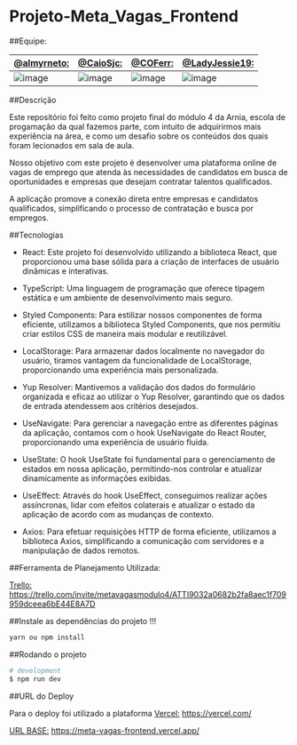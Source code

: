 # Projeto-Meta_Vagas_Frontend

##Equipe:

[@almyrneto:](https://github.com/almyrneto) | [@CaioSjc:](https://github.com/CaioSjc) | [@COFerr:](https://github.com/COFerr) | [@LadyJessie19:](https://github.com/LadyJessie19)
--- | --- | --- | ---
![image](https://github.com/LadyJessie19/meta_vagas_backend/assets/115433314/17ea390d-4d60-481b-9fcf-2af0eed32306) | ![image](https://github.com/LadyJessie19/meta_vagas_backend/assets/115433314/19e8eb12-ff88-4b12-a81c-0c96c834d229) | ![image](https://github.com/LadyJessie19/meta_vagas_backend/assets/115433314/91c19a99-f6d8-4acc-b81d-fd5ade593a93) | ![image](https://github.com/LadyJessie19/meta_vagas_backend/assets/115433314/c1675bcc-76bb-4378-a420-23afb278eca7)

##Descrição

Este repositório foi feito como projeto final do módulo 4 da Arnia, escola de progamação da qual fazemos parte, com intuito de adquirirmos mais experiência na área, e como um desafio sobre os conteúdos dos quais foram lecionados em sala de aula.

Nosso objetivo com este projeto é desenvolver uma plataforma online de vagas de emprego que atenda às necessidades de candidatos em busca de oportunidades e empresas que desejam contratar talentos qualificados.

A aplicação promove a conexão direta entre empresas e candidatos qualificados, simplificando o processo de contratação e busca por empregos.

##Tecnologias

- React: Este projeto foi desenvolvido utilizando a biblioteca React, que proporcionou uma base sólida para a criação de interfaces de usuário dinâmicas e interativas.

- TypeScript: Uma linguagem de programação que oferece tipagem estática e um ambiente de desenvolvimento mais seguro.

- Styled Components: Para estilizar nossos componentes de forma eficiente, utilizamos a biblioteca Styled Components, que nos permitiu criar estilos CSS de maneira mais modular e reutilizável.

- LocalStorage: Para armazenar dados localmente no navegador do usuário, tiramos vantagem da funcionalidade de LocalStorage, proporcionando uma experiência mais personalizada.

- Yup Resolver: Mantivemos a validação dos dados do formulário organizada e eficaz ao utilizar o Yup Resolver, garantindo que os dados de entrada atendessem aos critérios desejados.

- UseNavigate: Para gerenciar a navegação entre as diferentes páginas da aplicação, contamos com o hook UseNavigate do React Router, proporcionando uma experiência de usuário fluida.

- UseState: O hook UseState foi fundamental para o gerenciamento de estados em nossa aplicação, permitindo-nos controlar e atualizar dinamicamente as informações exibidas.

- UseEffect: Através do hook UseEffect, conseguimos realizar ações assíncronas, lidar com efeitos colaterais e atualizar o estado da aplicação de acordo com as mudanças de contexto.

- Axios: Para efetuar requisições HTTP de forma eficiente, utilizamos a biblioteca Axios, simplificando a comunicação com servidores e a manipulação de dados remotos.

##Ferramenta de Planejamento Utilizada:

[Trello:](https://trello.com/invite/metavagasmodulo4/ATTI9032a0682b2fa8aec1f709959dceea6bE44E8A7D) https://trello.com/invite/metavagasmodulo4/ATTI9032a0682b2fa8aec1f709959dceea6bE44E8A7D


##Instale as dependências do projeto !!!

```bash
yarn ou npm install
```

##Rodando o projeto

```bash
# development
$ npm run dev
```

##URL do Deploy

Para o deploy foi utilizado a plataforma [Vercel:](https://vercel.com/) https://vercel.com/

[URL BASE:](https://meta-vagas-frontend.vercel.app/) https://meta-vagas-frontend.vercel.app/
